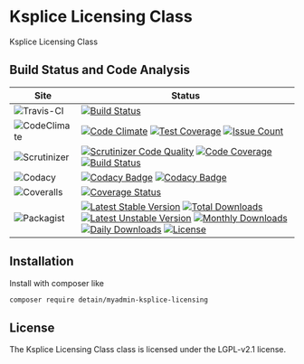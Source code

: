 # Ksplice Licensing Class

Ksplice Licensing Class

## Build Status and Code Analysis

Site          | Status
--------------|---------------------------
![Travis-CI](http://i.is.cc/storage/GYd75qN.png "Travis-CI")     | [![Build Status](https://travis-ci.org/detain/myadmin-ksplice-licensing.svg?branch=master)](https://travis-ci.org/detain/myadmin-ksplice-licensing)
![CodeClimate](http://i.is.cc/storage/GYlageh.png "CodeClimate")  | [![Code Climate](https://codeclimate.com/github/detain/myadmin-ksplice-licensing/badges/gpa.svg)](https://codeclimate.com/github/detain/myadmin-ksplice-licensing) [![Test Coverage](https://codeclimate.com/github/detain/myadmin-ksplice-licensing/badges/coverage.svg)](https://codeclimate.com/github/detain/myadmin-ksplice-licensing/coverage) [![Issue Count](https://codeclimate.com/github/detain/myadmin-ksplice-licensing/badges/issue_count.svg)](https://codeclimate.com/github/detain/myadmin-ksplice-licensing)
![Scrutinizer](http://i.is.cc/storage/GYeUnux.png "Scrutinizer")   | [![Scrutinizer Code Quality](https://scrutinizer-ci.com/g/myadmin-plugins/ksplice-licensing/badges/quality-score.png?b=master)](https://scrutinizer-ci.com/g/myadmin-plugins/ksplice-licensing/?branch=master) [![Code Coverage](https://scrutinizer-ci.com/g/myadmin-plugins/ksplice-licensing/badges/coverage.png?b=master)](https://scrutinizer-ci.com/g/myadmin-plugins/ksplice-licensing/?branch=master) [![Build Status](https://scrutinizer-ci.com/g/myadmin-plugins/ksplice-licensing/badges/build.png?b=master)](https://scrutinizer-ci.com/g/myadmin-plugins/ksplice-licensing/build-status/master)
![Codacy](http://i.is.cc/storage/GYi66Cx.png "Codacy")        | [![Codacy Badge](https://api.codacy.com/project/badge/Grade/226251fc068f4fd5b4b4ef9a40011d06)](https://www.codacy.com/app/detain/myadmin-ksplice-licensing) [![Codacy Badge](https://api.codacy.com/project/badge/Coverage/25fa74eb74c947bf969602fcfe87e349)](https://www.codacy.com/app/detain/myadmin-ksplice-licensing?utm_source=github.com&utm_medium=referral&utm_content=detain/myadmin-ksplice-licensing&utm_campaign=Badge_Coverage)
![Coveralls](http://i.is.cc/storage/GYjNSim.png "Coveralls")    | [![Coverage Status](https://coveralls.io/repos/github/detain/db_abstraction/badge.svg?branch=master)](https://coveralls.io/github/detain/myadmin-ksplice-licensing?branch=master)
![Packagist](http://i.is.cc/storage/GYacBEX.png "Packagist")     | [![Latest Stable Version](https://poser.pugx.org/detain/myadmin-ksplice-licensing/version)](https://packagist.org/packages/detain/myadmin-ksplice-licensing) [![Total Downloads](https://poser.pugx.org/detain/myadmin-ksplice-licensing/downloads)](https://packagist.org/packages/detain/myadmin-ksplice-licensing) [![Latest Unstable Version](https://poser.pugx.org/detain/myadmin-ksplice-licensing/v/unstable)](//packagist.org/packages/detain/myadmin-ksplice-licensing) [![Monthly Downloads](https://poser.pugx.org/detain/myadmin-ksplice-licensing/d/monthly)](https://packagist.org/packages/detain/myadmin-ksplice-licensing) [![Daily Downloads](https://poser.pugx.org/detain/myadmin-ksplice-licensing/d/daily)](https://packagist.org/packages/detain/myadmin-ksplice-licensing) [![License](https://poser.pugx.org/detain/myadmin-ksplice-licensing/license)](https://packagist.org/packages/detain/myadmin-ksplice-licensing)


## Installation

Install with composer like

```sh
composer require detain/myadmin-ksplice-licensing
```

## License

The Ksplice Licensing Class class is licensed under the LGPL-v2.1 license.

